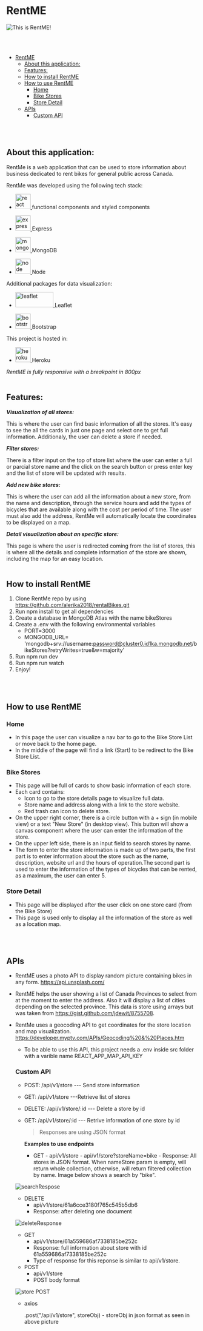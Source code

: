 # RentME

![This is RentME!](src/assets/readme.png)

</br></br>

- [RentME](#rentme)
  - [About this application:](#about-this-application)
  - [Features:](#features)
  - [How to install RentME](#how-to-install-rentme)
  - [How to use RentME](#how-to-use-rentme)
    - [Home](#home)
    - [Bike Stores](#bike-stores)
    - [Store Detail](#store-detail)
  - [APIs](#apis)
    - [Custom API](#custom-api)

</br></br>

## About this application:

RentMe is a web application that can be used to store information about business dedicated to rent bikes for general public across Canada.

RentMe was developed using the following tech stack:

- <p align="left"> <a href="https://reactjs.org/" target="_blank" rel="noreferrer"> <img src="https://raw.githubusercontent.com/devicons/devicon/master/icons/react/react-original-wordmark.svg" alt="react" width="40" height="40"/> </a> functional components and styled components</p>
- <p align="left"> <a href="https://expressjs.com" target="_blank" rel="noreferrer"> <img src="https://raw.githubusercontent.com/devicons/devicon/master/icons/express/express-original-wordmark.svg" alt="express" width="40" height="40"/> </a>  Express</p>
- <p align="left"> <a href="https://www.mongodb.com/" target="_blank" rel="noreferrer"> <img src="https://raw.githubusercontent.com/devicons/devicon/master/icons/mongodb/mongodb-original-wordmark.svg" alt="mongodb" width="40" height="40"/> </a>MongoDB </P>
- <p align="left"><a href="https://nodejs.org/en/" target="_blank" rel="noreferrer"> <img src="https://raw.githubusercontent.com/devicons/devicon/master/icons/nodejs/nodejs-original-wordmark.svg" alt="node" width="40" height="40"/> </a> Node</p>

Additional packages for data visualization:

- <p align="left"> <a href="https://react-leaflet.js.org/" target="_blank" rel="noreferrer"> <img src="https://upload.wikimedia.org/wikipedia/commons/thumb/1/13/Leaflet_logo.svg/1200px-Leaflet_logo.svg.png" alt="leaflet" width="100" height="40"/> </a>Leaflet</p>
- <p align="left"> <a href="https://getbootstrap.com" target="_blank" rel="noreferrer"> <img src="https://raw.githubusercontent.com/devicons/devicon/master/icons/bootstrap/bootstrap-plain-wordmark.svg" alt="bootstrap" width="40" height="40"/> </a>Bootstrap</p>

This project is hosted in:

- <p align="left"><a href="https://heroku.com" target="_blank" rel="noreferrer"> <img src="https://www.vectorlogo.zone/logos/heroku/heroku-icon.svg" alt="heroku" width="40" height="40"/> </a>Heroku</p>

_RentME is fully responsive with a breakpoint in 800px_
</br></br>

## Features:

**_Visualization of all stores:_**

This is where the user can find basic information of all the stores. It's easy to see the all the cards in just one page and select one to get full information. Additionaly, the user can delete a store if needed.

**_Filter stores:_**

There is a filter input on the top of store list where the user can enter a full or parcial store name and the click on the search button or press enter key and the list of store will be updated with results.

**_Add new bike stores:_**

This is where the user can add all the information about a new store, from the name and description, through the service hours and add the types of bicycles that are available along with the cost per period of time. The user must also add the address, RentMe will automatically locate the coordinates to be displayed on a map.

**_Detail visualization about an specific store:_**

This page is where the user is redirected coming from the list of stores, this is where all the details and complete information of the store are shown, including the map for an easy location.
</br></br>

## How to install RentME

1. Clone RentMe repo by using https://github.com/alerika2018/rentalBikes.git
2. Run npm install to get all dependencies
3. Create a database in MongoDB Atlas with the name bikeStores
4. Create a .env with the following environmental variables
   - PORT=3000
   - MONGODB_URL= 'mongodb+srv://username:password@cluster0.id1ka.mongodb.net/bikeStores?retryWrites=true&w=majority'
5. Run npm run dev
6. Run npm run watch
7. Enjoy!

</br></br>

## How to use RentME

### Home

- In this page the user can visualize a nav bar to go to the Bike Store List or move back to the home page.
- In the middle of the page will find a link (Start) to be redirect to the Bike Store List.

### Bike Stores

- This page will be full of cards to show basic information of each store.
- Each card contains:
  - Icon to go to the store details page to visualize full data.
  - Store name and address along with a link to the store website.
  - Red trash can icon to delete store.
- On the upper right corner, there is a circle button with a + sign (in mobile view) or a text "New Store" (in desktop view). This button will show a canvas component where the user can enter the information of the store.
- On the upper left side, there is an input field to search stores by name.
- The form to enter the store information is made up of two parts, the first part is to enter information about the store such as the name, description, website url and the hours of operation.The second part is used to enter the information of the types of bicycles that can be rented, as a maximum, the user can enter 5.

### Store Detail

- This page will be displayed after the user click on one store card (from the Bike Store)
- This page is used only to display all the information of the store as well as a location map.

</br></br>

## APIs

- RentME uses a photo API to display random picture containing bikes in any form. https://api.unsplash.com/
- RentME helps the user showing a list of Canada Provinces to select from at the moment to enter the address. Also it will display a list of cities depending on the selected province. This data is store using arrays but was taken from https://gist.github.com/jdewit/8755708.
- RentMe uses a geocoding API to get coordinates for the store location and map visualization. https://developer.myptv.com/APIs/Geocoding%20&%20Places.htm

  - To be able to use this API, this project needs a .env inside src folder with a varible name REACT_APP_MAP_API_KEY

  ### Custom API

  - POST: /api/v1/store --- Send store information
  - GET: /api/v1/store ---Retrieve list of stores
  - DELETE: /api/v1/store/:id --- Delete a store by id
  - GET: /api/v1/store/:id --- Retrive information of one store by id

    > Responses are using JSON format

    **Examples to use endpoints**

    - GET - api/v1/store - api/v1/store?storeName=bike - Response: All stores in JSON format. When nameStore param is empty, will return whole collection, otherwise, will return filtered collection by name. Image below shows a search by "bike".

  ![searchRespose](src/assets/searchResponse.png)

  - DELETE
    - api/v1/store/61a6cce3180f765c545b5db6
    - Response: after deleting one document

  ![deleteResponse](src/assets/deleteResponse.png)

  - GET
    - api/v1/store/61a559686af7338185be252c
    - Response: full information about store with id 61a559686af7338185be252c
    - Type of response for this reponse is similar to api/v1/store.
  - POST
    - api/v1/store
    - POST body format

  ![store POST](src/assets/post.png)

  - axios

    .post("/api/v1/store", storeObj) - storeObj in json format as seen in above picture
